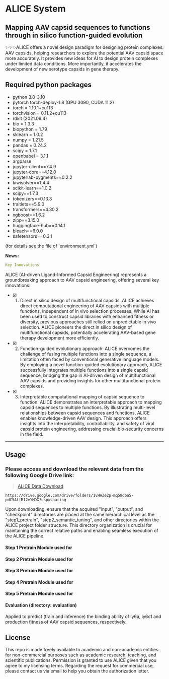 # ALICE System
## Mapping AAV capsid sequences to functions through in silico function-guided evolution

✨✨✨ALICE offers a novel design paradigm for designing protein complexes: AAV capsids, helping researchers to explore the potential AAV capsid space more accurately. It provides new ideas for AI to design protein complexes under limited data conditions. More importantly, it accelerates the development of new serotype capsids in gene therapy.


## Required python packages
- python 3.8-3.10
- pytorch torch-deploy-1.8 (GPU 3090, CUDA 11.2)
- torch = 1.10.1+cu113
- torchvision = 0.11.2+cu113
- rdkit (2021.09.4)
- bio = 1.3.3
- biopython = 1.79
- sklearn = 1.0.2
- numpy = 1.21.5
- pandas = 0.24.2
- scipy = 1.7.1
- openbabel = 3.1.1
- argparse
- jupyter-client==7.4.9
- jupyter-core==4.12.0
- jupyterlab-pygments==0.2.2
- kiwisolver==1.4.4
- scikit-learn==1.0.2
- scipy==1.7.3
- tokenizers==0.13.3
- traitlets==5.9.0
- transformers==4.30.2
- xgboost==1.6.2
- zipp==3.15.0
- huggingface-hub==0.14.1
- bleach==6.0.0
- safetensors==0.3.1

(for details see the file of 'environment.yml')

**News:**    
```yaml
Key Innovations
```
ALICE (AI-driven Ligand-Informed Capsid Engineering) represents a groundbreaking approach to AAV capsid engineering, offering several key innovations:
- [x] 1. Direct in silico design of multifunctional capsids: ALICE achieves direct computational engineering of AAV capsids with multiple functions, independent of in vivo selection processes. While AI has been used to construct capsid libraries with enhanced fitness or diversity, previous approaches still relied on unpredictable in vivo selection. ALICE pioneers the direct in silico design of multifunctional capsids, potentially accelerating AAV-based gene therapy development more efficiently.
- [x] 2. Function-guided evolutionary approach: ALICE overcomes the challenge of fusing multiple functions into a single sequence, a limitation often faced by conventional generative language models. By employing a novel function-guided evolutionary approach, ALICE successfully integrates multiple functions into a single capsid sequence, bridging the gap in AI-driven design of multifunctional AAV capsids and providing insights for other multifunctional protein complexes.
- [x] 3. Interpretable computational mapping of capsid sequence to function: ALICE demonstrates an interpretable approach to mapping capsid sequences to multiple functions. By illustrating multi-level relationships between capsid sequences and functions, ALICE enables knowledge-driven AAV design. This approach offers insights into the interpretability, controllability, and safety of viral capsid protein engineering, addressing crucial bio-security concerns in the field.

------

## Usage 
### Please access and download the relevant data from the following Google Drive link:

  > [ALICE Data Download](https://drive.google.com/drive/folders/1vHAZe2p-mq58dbaS-pdC5AtfR12eYMDX?usp=sharing)

    https://drive.google.com/drive/folders/1vHAZe2p-mq58dbaS-pdC5AtfR12eYMDX?usp=sharing

Upon downloading, ensure that the acquired "input", "output", and "checkpoint" directories are placed at the same hierarchical level as the "step1_pretrain", "step2_semantic_tuning", and other directories within the ALICE project folder structure. This directory organization is crucial for maintaining the correct relative paths and enabling seamless execution of the ALICE pipeline.


#### Step 1 Pretrain Module used for 

#### Step 2 Pretrain Module used for 

#### Step 3 Pretrain Module used for 

#### Step 4 Pretrain Module used for 

#### Step 5 Pretrain Module used for 


#### Evaluation (directory: evaluation) 
Applied to predict (train and inference) the binding ability of ly6a, ly6c1 and production fitness of AAV capsid sequences, respectively. 


## License  
This repo is made freely available to academic and non-academic entities for non-commercial purposes such as academic research, teaching, and scientific publications. Permission is granted to use ALICE given that you agree to my licensing terms. Regarding the request for commercial use, please contact us via email to help you obtain the authorization letter.  


